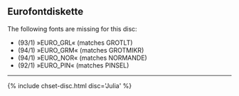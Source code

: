 ## Eurofontdiskette

The following fonts are missing for this disc:

- (93/1) »EURO_GRL« (matches GROTLT)
- (94/1) »EURO_GRM« (matches GROTMIKR)
- (94/1) »EURO_NOR« (matches NORMANDE)
- (92/1) »EURO_PIN« (matches PINSEL)

<hr class="thick">

{% include chset-disc.html disc='Julia' %}